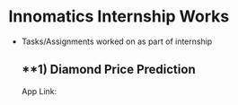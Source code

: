 # **Innomatics Internship Works**
- Tasks/Assignments worked on as part of internship

  ## **1) Diamond Price Prediction
  App Link: 
